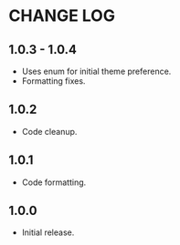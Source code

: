 # CHANGE LOG

## 1.0.3 - 1.0.4
* Uses enum for initial theme preference.
* Formatting fixes.

## 1.0.2
* Code cleanup.

## 1.0.1
* Code formatting.

## 1.0.0
* Initial release.
